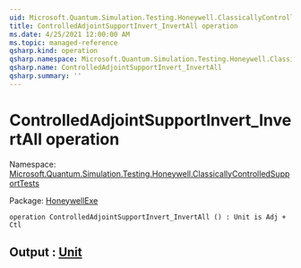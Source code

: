 ```yaml
---
uid: Microsoft.Quantum.Simulation.Testing.Honeywell.ClassicallyControlledSupportTests.ControlledAdjointSupportInvert_InvertAll
title: ControlledAdjointSupportInvert_InvertAll operation
ms.date: 4/25/2021 12:00:00 AM
ms.topic: managed-reference
qsharp.kind: operation
qsharp.namespace: Microsoft.Quantum.Simulation.Testing.Honeywell.ClassicallyControlledSupportTests
qsharp.name: ControlledAdjointSupportInvert_InvertAll
qsharp.summary: ''
---
```


# ControlledAdjointSupportInvert_InvertAll operation

Namespace: [Microsoft.Quantum.Simulation.Testing.Honeywell.ClassicallyControlledSupportTests](xref:Microsoft.Quantum.Simulation.Testing.Honeywell.ClassicallyControlledSupportTests)

Package: [HoneywellExe](https://nuget.org/packages/HoneywellExe)




```qsharp
operation ControlledAdjointSupportInvert_InvertAll () : Unit is Adj + Ctl
```


## Output : [Unit](xref:microsoft.quantum.qsharp.valueliterals#unit-literal)

